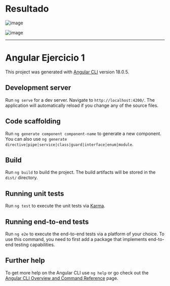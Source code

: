 # Resultado

![image](https://github.com/YeisonCordoba07/AngularEjercicio1/assets/41711172/4870c845-4d06-4970-bf0f-136a8b5b7c43)


![image](https://github.com/YeisonCordoba07/AngularEjercicio1/assets/41711172/e7e09e35-419c-45f8-a819-ada6c8d3c97d)

----

# Angular Ejercicio 1

This project was generated with [Angular CLI](https://github.com/angular/angular-cli) version 18.0.5.

## Development server

Run `ng serve` for a dev server. Navigate to `http://localhost:4200/`. The application will automatically reload if you change any of the source files.

## Code scaffolding

Run `ng generate component component-name` to generate a new component. You can also use `ng generate directive|pipe|service|class|guard|interface|enum|module`.

## Build

Run `ng build` to build the project. The build artifacts will be stored in the `dist/` directory.

## Running unit tests

Run `ng test` to execute the unit tests via [Karma](https://karma-runner.github.io).

## Running end-to-end tests

Run `ng e2e` to execute the end-to-end tests via a platform of your choice. To use this command, you need to first add a package that implements end-to-end testing capabilities.

## Further help

To get more help on the Angular CLI use `ng help` or go check out the [Angular CLI Overview and Command Reference](https://angular.dev/tools/cli) page.
